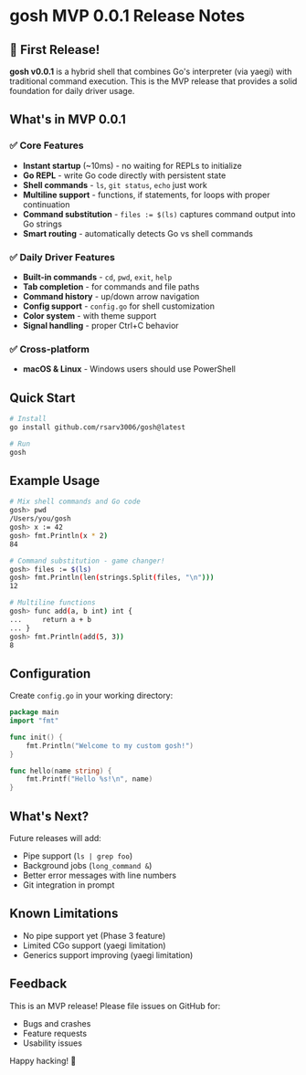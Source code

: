 # gosh MVP 0.0.1 Release Notes

## 🎉 First Release!

**gosh v0.0.1** is a hybrid shell that combines Go's interpreter (via yaegi) with traditional command execution. This is the MVP release that provides a solid foundation for daily driver usage.

## What's in MVP 0.0.1

### ✅ Core Features
- **Instant startup** (~10ms) - no waiting for REPLs to initialize
- **Go REPL** - write Go code directly with persistent state
- **Shell commands** - `ls`, `git status`, `echo` just work
- **Multiline support** - functions, if statements, for loops with proper continuation
- **Command substitution** - `files := $(ls)` captures command output into Go strings
- **Smart routing** - automatically detects Go vs shell commands

### ✅ Daily Driver Features  
- **Built-in commands** - `cd`, `pwd`, `exit`, `help`
- **Tab completion** - for commands and file paths
- **Command history** - up/down arrow navigation
- **Config support** - `config.go` for shell customization
- **Color system** - with theme support
- **Signal handling** - proper Ctrl+C behavior

### ✅ Cross-platform
- **macOS & Linux** - Windows users should use PowerShell

## Quick Start

```bash
# Install
go install github.com/rsarv3006/gosh@latest

# Run
gosh
```

## Example Usage

```bash
# Mix shell commands and Go code
gosh> pwd
/Users/you/gosh
gosh> x := 42
gosh> fmt.Println(x * 2)
84

# Command substitution - game changer!
gosh> files := $(ls)
gosh> fmt.Println(len(strings.Split(files, "\n")))
12

# Multiline functions
gosh> func add(a, b int) int {
...     return a + b
... }
gosh> fmt.Println(add(5, 3))
8
```

## Configuration

Create `config.go` in your working directory:

```go
package main
import "fmt"

func init() {
    fmt.Println("Welcome to my custom gosh!")
}

func hello(name string) {
    fmt.Printf("Hello %s!\n", name)
}
```

## What's Next?

Future releases will add:
- Pipe support (`ls | grep foo`)
- Background jobs (`long_command &`)  
- Better error messages with line numbers
- Git integration in prompt

## Known Limitations

- No pipe support yet (Phase 3 feature)
- Limited CGo support (yaegi limitation)
- Generics support improving (yaegi limitation)

## Feedback

This is an MVP release! Please file issues on GitHub for:
- Bugs and crashes
- Feature requests
- Usability issues

Happy hacking! 🐹
